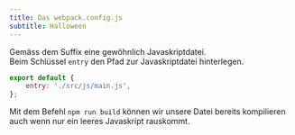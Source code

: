 ```yaml
---
title: Das webpack.config.js
subtitle: Halloween
---
```


Gemäss dem Suffix eine gewöhnlich Javaskriptdatei.\
Beim Schlüssel `entry` den Pfad zur Javaskriptdatei hinterlegen.

```javascript
export default {
    entry: './src/js/main.js',
};
```

Mit dem Befehl `npm run build` können wir unsere Datei bereits kompilieren auch wenn nur ein leeres Javaskript
rauskommt.
